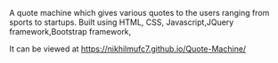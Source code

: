 A quote machine which gives various quotes to the users ranging from sports to startups. Built using HTML, CSS, Javascript,JQuery framework,Bootstrap framework,

It can be viewed at https://nikhilmufc7.github.io/Quote-Machine/
